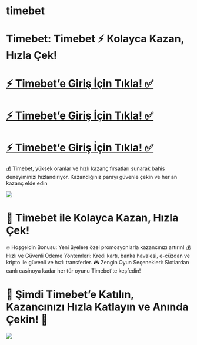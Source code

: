 # timebet
# Timebet: Timebet ⚡ Kolayca Kazan, Hızla Çek!

# <a href="https://yenilink.org/resmii">⚡ Timebet’e Giriş İçin Tıkla! ✅</a>  
# <a href="https://yenilink.org/resmii"> ⚡ Timebet’e Giriş İçin Tıkla! ✅</a>  
# <a href="https://yenilink.org/resmii"> ⚡ Timebet’e Giriş İçin Tıkla! ✅</a>  

💰 Timebet, yüksek oranlar ve hızlı kazanç fırsatları sunarak bahis deneyiminizi hızlandırıyor. Kazandığınız parayı güvenle çekin ve her an kazanç elde edin

<a href="https://yenilink.org/resmii"><img src="https://s13.gifyu.com/images/b2l9N.gif"></a> 

# 🎁 Timebet ile Kolayca Kazan, Hızla Çek!
🔥 Hoşgeldin Bonusu: Yeni üyelere özel promosyonlarla kazancınızı artırın!
💰 Hızlı ve Güvenli Ödeme Yöntemleri: Kredi kartı, banka havalesi, e-cüzdan ve kripto ile güvenli ve hızlı transferler.
🎮 Zengin Oyun Seçenekleri: Slotlardan canlı casinoya kadar her tür oyunu Timebet’te keşfedin!

# 🎯 Şimdi Timebet’e Katılın, Kazancınızı Hızla Katlayın ve Anında Çekin! 🚀

<a href="https://yenilink.org/resmii"><img src="https://s13.gifyu.com/images/b2l9E.gif"></a>
